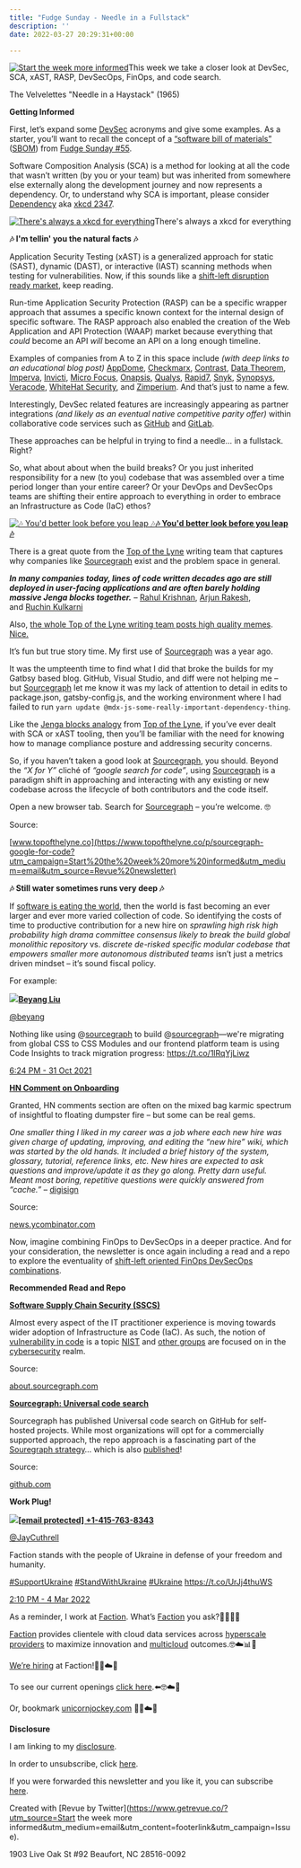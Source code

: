 ```yaml
---
title: "Fudge Sunday - Needle in a Fullstack"
description: ''
date: 2022-03-27 20:29:31+00:00

---
```


[![Start the week more informed](https://bucketeer-e05bbc84-baa3-437e-9518-adb32be77984.s3.amazonaws.com/public/images/fea6a914-4ba3-4c3d-b994-1caae68aa398_1200x115.png "Start the week more informed")](https://substackcdn.com/image/fetch/f_auto,q_auto:good,fl_progressive:steep/https%3A%2F%2Fbucketeer-e05bbc84-baa3-437e-9518-adb32be77984.s3.amazonaws.com%2Fpublic%2Fimages%2Ffea6a914-4ba3-4c3d-b994-1caae68aa398_1200x115.png)This week we take a closer look at DevSec, SCA, xAST, RASP, DevSecOps, FinOps, and code search.

The Velvelettes "Needle in a Haystack" (1965)

 **Getting Informed**

First, let’s expand some [DevSec](https://disruptops.com/devsecops-vs-devsecops/?utm_campaign=Start%20the%20week%20more%20informed&utm_medium=email&utm_source=Revue%20newsletter) acronyms and give some examples. As a starter, you’ll want to recall the concept of a [“software bill of materials”](https://www.cisa.gov/sbom?utm_campaign=Start%20the%20week%20more%20informed&utm_medium=email&utm_source=Revue%20newsletter) ([SBOM](https://www.cisa.gov/sbom?utm_campaign=Start%20the%20week%20more%20informed&utm_medium=email&utm_source=Revue%20newsletter)) from [Fudge Sunday #55](https://sunday.fudge.org/issues/fudge-sunday-everything-counts-in-ops-amounts-1073115?utm_campaign=Start%20the%20week%20more%20informed&utm_medium=email&utm_source=Revue%20newsletter).

Software Composition Analysis (SCA) is a method for looking at all the code that wasn’t written (by you or your team) but was inherited from somewhere else externally along the development journey and now represents a dependency. Or, to understand why SCA is important, please consider [Dependency](https://xkcd.com/2347/?utm_campaign=Start%20the%20week%20more%20informed&utm_medium=email&utm_source=Revue%20newsletter) aka [xkcd 2347](https://xkcd.com/2347/?utm_campaign=Start%20the%20week%20more%20informed&utm_medium=email&utm_source=Revue%20newsletter).

[![There's always a xkcd for everything](https://bucketeer-e05bbc84-baa3-437e-9518-adb32be77984.s3.amazonaws.com/public/images/13c8151f-a0b0-42d3-9458-cb50f6d09c58_600x762.png "There's always a xkcd for everything")](https://substackcdn.com/image/fetch/f_auto,q_auto:good,fl_progressive:steep/https%3A%2F%2Fbucketeer-e05bbc84-baa3-437e-9518-adb32be77984.s3.amazonaws.com%2Fpublic%2Fimages%2F13c8151f-a0b0-42d3-9458-cb50f6d09c58_600x762.png)There's always a xkcd for everything

 **🎶 I'm tellin' you the natural facts 🎶**

Application Security Testing (xAST) is a generalized approach for static (SAST), dynamic (DAST), or interactive (IAST) scanning methods when testing for vulnerabilities. Now, if this sounds like a [shift-left disruption ready market](https://www.ibm.com/blogs/services/2022/03/13/devops-to-devsecops-a-worthwhile-investment/?utm_campaign=Start%20the%20week%20more%20informed&utm_medium=email&utm_source=Revue%20newsletter), keep reading.

Run-time Application Security Protection (RASP) can be a specific wrapper approach that assumes a specific known context for the internal design of specific software. The RASP approach also enabled the creation of the Web Application and API Protection (WAAP) market because everything that *could* become an API *will* become an API on a long enough timeline.

Examples of companies from A to Z in this space include *(with deep links to an educational blog post)* [AppDome](https://www.appdome.com/blog/avoid-the-hidden-costs-of-building-secure-mobile-apps/?utm_campaign=Start%20the%20week%20more%20informed&utm_medium=email&utm_source=Revue%20newsletter), [Checkmarx](https://checkmarx.com/blog/the-open-source-supply-chain-under-assault-new-defenses-are-required/?utm_campaign=Start%20the%20week%20more%20informed&utm_medium=email&utm_source=Revue%20newsletter), [Contrast](https://www.contrastsecurity.com/security-influencers/why-the-difference-between-sast-dast-and-iast-matters?utm_campaign=Start%20the%20week%20more%20informed&utm_medium=email&utm_source=Revue%20newsletter), [Data Theorem](https://www.datatheorem.com/blog/securing-the-ci-cd-pipeline-in-pre-production?utm_campaign=Start%20the%20week%20more%20informed&utm_medium=email&utm_source=Revue%20newsletter), [Imperva](https://www.imperva.com/blog/api-gateway-or-not-you-need-api-security/?utm_campaign=Start%20the%20week%20more%20informed&utm_medium=email&utm_source=Revue%20newsletter), [Invicti](https://www.invicti.com/blog/web-security/dast-iast-sca-deeper-coverage-single-scan/?utm_campaign=Start%20the%20week%20more%20informed&utm_medium=email&utm_source=Revue%20newsletter), [Micro Focus](https://blog.microfocus.com/digital-transformation-a-proverbial-balancing-act/?utm_campaign=Start%20the%20week%20more%20informed&utm_medium=email&utm_source=Revue%20newsletter), [Onapsis](https://onapsis.com/blog/five-reasons-why-you-need-vulnerability-management-business-critical-applications-part5?utm_campaign=Start%20the%20week%20more%20informed&utm_medium=email&utm_source=Revue%20newsletter), [Qualys](https://blog.qualys.com/qualys-insights/2022/02/15/the-unbearable-lightness-of-unaudited-supply-chains?utm_campaign=Start%20the%20week%20more%20informed&utm_medium=email&utm_source=Revue%20newsletter), [Rapid7](https://www.rapid7.com/blog/post/2022/03/02/insightappsec-github-integration-keeps-risky-code-from-reaching-production/?utm_campaign=Start%20the%20week%20more%20informed&utm_medium=email&utm_source=Revue%20newsletter), [Snyk](https://snyk.io/blog/improve-cloud-coverage-reduce-infrastructure-drift/?utm_campaign=Start%20the%20week%20more%20informed&utm_medium=email&utm_source=Revue%20newsletter), [Synopsys](https://www.synopsys.com/blogs/software-security/software-bill-of-materials-bom/?utm_campaign=Start%20the%20week%20more%20informed&utm_medium=email&utm_source=Revue%20newsletter), [Veracode](https://www.veracode.com/blog/intro-appsec/what-sbom-and-why-do-you-need-one?utm_campaign=Start%20the%20week%20more%20informed&utm_medium=email&utm_source=Revue%20newsletter), [WhiteHat Security](https://www.whitehatsec.com/blog/application-security-has-its-best-ever-chance-for-success/?utm_campaign=Start%20the%20week%20more%20informed&utm_medium=email&utm_source=Revue%20newsletter), and [Zimperium](https://blog.zimperium.com/why-the-software-bill-of-materialssbom-must-extend-to-the-mobile-app-supply-chain/?utm_campaign=Start%20the%20week%20more%20informed&utm_medium=email&utm_source=Revue%20newsletter). And that’s just to name a few.

Interestingly, DevSec related features are increasingly appearing as partner integrations *(and likely as an eventual native competitive parity offer)* within collaborative code services such as [GitHub](https://github.blog/2022-02-22-github-advisory-database-now-open-to-community-contributions/?utm_campaign=Start%20the%20week%20more%20informed&utm_medium=email&utm_source=Revue%20newsletter) and [GitLab](https://about.gitlab.com/blog/2022/02/16/a-community-driven-advisory-database/?utm_campaign=Start%20the%20week%20more%20informed&utm_medium=email&utm_source=Revue%20newsletter).

These approaches can be helpful in trying to find a needle… in a fullstack. Right?

So, what about about when the build breaks? Or you just inherited responsibility for a new (to you) codebase that was assembled over a time period longer than your entire career? Or your DevOps and DevSecOps teams are shifting their entire approach to everything in order to embrace an Infrastructure as Code (IaC) ethos?

[![🎶 You'd better look before you leap 🎶](https://bucketeer-e05bbc84-baa3-437e-9518-adb32be77984.s3.amazonaws.com/public/images/c7260d9b-2429-4968-8582-74ab5969c914_600x366.jpeg "🎶 You'd better look before you leap 🎶")](https://substackcdn.com/image/fetch/f_auto,q_auto:good,fl_progressive:steep/https%3A%2F%2Fbucketeer-e05bbc84-baa3-437e-9518-adb32be77984.s3.amazonaws.com%2Fpublic%2Fimages%2Fc7260d9b-2429-4968-8582-74ab5969c914_600x366.jpeg)**[🎶 You'd better look before you leap 🎶](https://www.topofthelyne.co/p/sourcegraph-google-for-code?utm_campaign=Start%20the%20week%20more%20informed&utm_medium=email&utm_source=Revue%20newsletter)**

There is a great quote from the [Top of the Lyne](https://www.topofthelyne.co/p/sourcegraph-google-for-code?s=r&utm_campaign=Start%20the%20week%20more%20informed&utm_medium=email&utm_source=Revue%20newsletter) writing team that captures why companies like [Sourcegraph](https://sourcegraph.com/search?utm_campaign=Start%20the%20week%20more%20informed&utm_medium=email&utm_source=Revue%20newsletter) exist and the problem space in general.

***In many companies today, lines of code written decades ago are still deployed in user-facing applications and are often barely holding massive Jenga blocks together.*** – [Rahul Krishnan](https://substack.com/profile/50015753-rahul-krishnan?utm_campaign=Start%20the%20week%20more%20informed&utm_medium=email&utm_source=Revue%20newsletter), [Arjun Rakesh](https://substack.com/profile/44710481-arjun-rakesh?utm_campaign=Start%20the%20week%20more%20informed&utm_medium=email&utm_source=Revue%20newsletter), and [Ruchin Kulkarni](https://substack.com/profile/45698552-ruchin-kulkarni?utm_campaign=Start%20the%20week%20more%20informed&utm_medium=email&utm_source=Revue%20newsletter)

Also, [the whole Top of the Lyne writing team posts high quality memes](https://www.topofthelyne.co/p/sourcegraph-google-for-code?utm_campaign=Start%20the%20week%20more%20informed&utm_medium=email&utm_source=Revue%20newsletter). [Nice.](https://www.topofthelyne.co/p/sourcegraph-google-for-code?utm_campaign=Start%20the%20week%20more%20informed&utm_medium=email&utm_source=Revue%20newsletter)

It’s fun but true story time. My first use of [Sourcegraph](https://sourcegraph.com/search?utm_campaign=Start%20the%20week%20more%20informed&utm_medium=email&utm_source=Revue%20newsletter) was a year ago.

It was the umpteenth time to find what I did that broke the builds for my Gatbsy based blog. GitHub, Visual Studio, and diff were not helping me – but [Sourcegraph](https://sourcegraph.com/search?utm_campaign=Start%20the%20week%20more%20informed&utm_medium=email&utm_source=Revue%20newsletter) let me know it was my lack of attention to detail in edits to package.json, gatsby-config.js, and the working environment where I had failed to run `yarn update @mdx-js-some-really-important-dependency-thing`.

Like the [Jenga blocks analogy](https://www.topofthelyne.co/p/sourcegraph-google-for-code?s=r&utm_campaign=Start%20the%20week%20more%20informed&utm_medium=email&utm_source=Revue%20newsletter) from [Top of the Lyne](https://www.topofthelyne.co/p/sourcegraph-google-for-code?s=r&utm_campaign=Start%20the%20week%20more%20informed&utm_medium=email&utm_source=Revue%20newsletter), if you’ve ever dealt with SCA or xAST tooling, then you’ll be familiar with the need for knowing how to manage compliance posture and addressing security concerns.

So, if you haven’t taken a good look at [Sourcegraph](https://sourcegraph.com/search?utm_campaign=Start%20the%20week%20more%20informed&utm_medium=email&utm_source=Revue%20newsletter), you should. Beyond the *“X for Y”* cliché of *“google search for code”*, using [Sourcegraph](https://sourcegraph.com/search?utm_campaign=Start%20the%20week%20more%20informed&utm_medium=email&utm_source=Revue%20newsletter) is a paradigm shift in approaching and interacting with any existing or new codebase across the lifecycle of both contributors and the code itself.

Open a new browser tab. Search for [Sourcegraph](https://sourcegraph.com/search?utm_campaign=Start%20the%20week%20more%20informed&utm_medium=email&utm_source=Revue%20newsletter) – you’re welcome. 🤓

Source:

[www.topofthelyne.co](https://www.topofthelyne.co/p/sourcegraph-google-for-code?utm_campaign=Start%20the%20week%20more%20informed&utm_medium=email&utm_source=Revue%20newsletter)

 **🎶 Still water sometimes runs very deep 🎶**

If [software is eating the world](https://fudge.org/archive/social-telecom-2030/?utm_campaign=Start%20the%20week%20more%20informed&utm_medium=email&utm_source=Revue%20newsletter), then the world is fast becoming an ever larger and ever more varied collection of code. So identifying the costs of time to productive contribution for a new hire on *sprawling high risk high probability high drama committee consensus likely to break the build global monolithic repository* vs. *discrete de-risked specific modular codebase that empowers smaller more autonomous distributed teams* isn’t just a metrics driven mindset – it’s sound fiscal policy.

For example:

[![](https://bucketeer-e05bbc84-baa3-437e-9518-adb32be77984.s3.amazonaws.com/public/images/d70d50d4-b63b-4e20-a5e2-ebee8ff9b4dc_600x394.jpeg)](https://substackcdn.com/image/fetch/f_auto,q_auto:good,fl_progressive:steep/https%3A%2F%2Fbucketeer-e05bbc84-baa3-437e-9518-adb32be77984.s3.amazonaws.com%2Fpublic%2Fimages%2Fd70d50d4-b63b-4e20-a5e2-ebee8ff9b4dc_600x394.jpeg)**[Beyang Liu](https://twitter.com/beyang/status/1454937232368832522)**

[@beyang](https://twitter.com/beyang/status/1454937232368832522)

Nothing like using @[sourcegraph](https://twitter.com/sourcegraph) to build @[sourcegraph](https://twitter.com/sourcegraph)—we're migrating from global CSS to CSS Modules and our frontend platform team is using Code Insights to track migration progress: <https://t.co/1lRqYjLiwz>

 [6:24 PM - 31 Oct 2021](https://twitter.com/beyang/status/1454937232368832522)

**[HN Comment on Onboarding](https://news.ycombinator.com/item?id=30814406&utm_campaign=Start%20the%20week%20more%20informed&utm_medium=email&utm_source=Revue%20newsletter)**

Granted, HN comments section are often on the mixed bag karmic spectrum of insightful to floating dumpster fire – but some can be real gems.

*One smaller thing I liked in my career was a job where each new hire was given charge of updating, improving, and editing the “new hire” wiki, which was started by the old hands. It included a brief history of the system, glossary, tutorial, reference links, etc. New hires are expected to ask questions and improve/update it as they go along. Pretty darn useful. Meant most boring, repetitive questions were quickly answered from “cache.”* – [digisign](https://news.ycombinator.com/user?id=digisign&utm_campaign=Start%20the%20week%20more%20informed&utm_medium=email&utm_source=Revue%20newsletter)

Source:

[news.ycombinator.com](https://news.ycombinator.com/item?id=30814406&utm_campaign=Start%20the%20week%20more%20informed&utm_medium=email&utm_source=Revue%20newsletter)

Now, imagine combining FinOps to DevSecOps in a deeper practice. And for your consideration, the newsletter is once again including a read and a repo to explore the eventuality of [shift-left oriented FinOps DevSecOps combinations](https://sunday.fudge.org/issues/fudge-sunday-once-in-a-pipeline-1084136?utm_campaign=Start%20the%20week%20more%20informed&utm_medium=email&utm_source=Revue%20newsletter).

 **Recommended Read and Repo**

**[Software Supply Chain Security (SSCS)](https://about.sourcegraph.com/blog/real-weakest-link-in-software-supply-chain-security/?utm_campaign=Start%20the%20week%20more%20informed&utm_medium=email&utm_source=Revue%20newsletter)**

Almost every aspect of the IT practitioner experience is moving towards wider adoption of Infrastructure as Code (IaC). As such, the notion of [vulnerability in code](https://github.blog/2020-09-02-secure-your-software-supply-chain-and-protect-against-supply-chain-threats-github-blog/?utm_campaign=Start%20the%20week%20more%20informed&utm_medium=email&utm_source=Revue%20newsletter) is a topic [NIST](https://www.nist.gov/itl/executive-order-improving-nations-cybersecurity/software-supply-chain-security?utm_campaign=Start%20the%20week%20more%20informed&utm_medium=email&utm_source=Revue%20newsletter) and [other groups](https://www.dhs.gov/publication/assessment-critical-supply-chains-supporting-us-ict-industry?utm_campaign=Start%20the%20week%20more%20informed&utm_medium=email&utm_source=Revue%20newsletter) are focused on in the [cybersecurity](https://www.cisa.gov/ict-supply-chain-library?utm_campaign=Start%20the%20week%20more%20informed&utm_medium=email&utm_source=Revue%20newsletter) realm.

Source:

[about.sourcegraph.com](https://about.sourcegraph.com/blog/real-weakest-link-in-software-supply-chain-security/?utm_campaign=Start%20the%20week%20more%20informed&utm_medium=email&utm_source=Revue%20newsletter)

**[Sourcegraph: Universal code search](https://github.com/sourcegraph/sourcegraph?utm_campaign=Start%20the%20week%20more%20informed&utm_medium=email&utm_source=Revue%20newsletter)**

Sourcegraph has published Universal code search on GitHub for self-hosted projects. While most organizations will opt for a commercially supported approach, the repo approach is a fascinating part of the [Souregraph strategy](https://handbook.sourcegraph.com/strategy-goals/strategy/?utm_campaign=Start%20the%20week%20more%20informed&utm_medium=email&utm_source=Revue%20newsletter)… which is also [published](https://handbook.sourcegraph.com/strategy-goals/strategy/?utm_campaign=Start%20the%20week%20more%20informed&utm_medium=email&utm_source=Revue%20newsletter)!

Source:

[github.com](https://github.com/sourcegraph/sourcegraph?utm_campaign=Start%20the%20week%20more%20informed&utm_medium=email&utm_source=Revue%20newsletter)

 **Work Plug!**

[![](https://bucketeer-e05bbc84-baa3-437e-9518-adb32be77984.s3.amazonaws.com/public/images/2ecc57e7-f587-4a1a-be0d-31c1a255e704_600x338.png)](https://substackcdn.com/image/fetch/f_auto,q_auto:good,fl_progressive:steep/https%3A%2F%2Fbucketeer-e05bbc84-baa3-437e-9518-adb32be77984.s3.amazonaws.com%2Fpublic%2Fimages%2F2ecc57e7-f587-4a1a-be0d-31c1a255e704_600x338.png)**[[email protected] +1-415-763-8343](https://twitter.com/JayCuthrell/status/1499824576158744583)**

[@JayCuthrell](https://twitter.com/JayCuthrell/status/1499824576158744583)

Faction stands with the people of Ukraine in defense of your freedom and humanity.   
  
[#SupportUkraine](https://twitter.com/search?q=%23SupportUkraine) [#StandWithUkraine](https://twitter.com/search?q=%23StandWithUkraine) [#Ukraine](https://twitter.com/search?q=%23Ukraine) <https://t.co/UrJj4thuWS>

 [2:10 PM - 4 Mar 2022](https://twitter.com/JayCuthrell/status/1499824576158744583)

As a reminder, I work at [Faction](https://www.factioninc.com/solutions/multi-cloud-data-services/?utm_campaign=sunday.fudge.org&utm_medium=email&utm_source=Revue%20newsletter). What’s [Faction](https://www.factioninc.com/solutions/multi-cloud-data-services/?utm_campaign=sunday.fudge.org&utm_medium=email&utm_source=Revue%20newsletter) you ask?🤔🤔🤔🤔

[Faction](https://www.factioninc.com/solutions/multi-cloud-data-services/?utm_campaign=sunday.fudge.org&utm_medium=email&utm_source=Revue%20newsletter) provides clientele with cloud data services across [hyperscale providers](https://www.factioninc.com/solutions/multi-cloud-data-services/?utm_campaign=sunday.fudge.org&utm_medium=email&utm_source=Revue%20newsletter) to maximize innovation and [multicloud](https://www.factioninc.com/solutions/multi-cloud-data-services/?utm_campaign=sunday.fudge.org&utm_medium=email&utm_source=Revue%20newsletter) outcomes.🤓☁️📊🚀

[We’re hiring](https://grnh.se/66f4d22d4us?utm_campaign=sunday.fudge.org&utm_medium=email&utm_source=Revue%20newsletter) at Faction!🎉🤓☁️🚀

To see our current openings [click here](https://grnh.se/66f4d22d4us?utm_campaign=sunday.fudge.org&utm_medium=email&utm_source=Revue%20newsletter).⬅️🤓☁️🚀

Or, bookmark [unicornjockey.com](http://unicornjockey.com/?utm_campaign=Fudge%20Sunday%20%F0%9F%A4%94%F0%9F%92%A1%F0%9F%A4%AF%F0%9F%A4%93&utm_medium=email&utm_source=Revue%20newsletter) 🦄🤓☁️🚀

 **Disclosure**

I am linking to my [disclosure](https://jaycuthrell.com/disclosure/?utm_campaign=sunday.fudge.org&utm_medium=email&utm_source=Revue%20newsletter).

In order to unsubscribe, click [here](#).

If you were forwarded this newsletter and you like it, you can subscribe [here](https://sunday.fudge.org/?utm_campaign=Issue&utm_content=forwarded&utm_medium=email&utm_source=Start+the+week+more+informed).

Created with [Revue by Twitter](https://www.getrevue.co/?utm_source=Start the week more informed&utm_medium=email&utm_content=footerlink&utm_campaign=Issue).

1903 Live Oak St #92 Beaufort, NC 28516-0092

